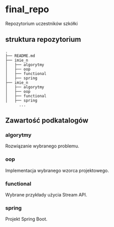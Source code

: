 # final_repo
  Repozytorium uczestników szkółki
  
## struktura repozytorium

```
.
├── README.md
├── imie_n
│   ├── algorytmy
│   ├── oop
│   ├── functional
│   ├── spring
├── imie_n
│   ├── algorytmy
│   ├── oop
│   ├── functional
│   ├── spring
      ...
```      

  
## Zawartość podkatalogów

### algorytmy
  Rozwiązanie wybranego problemu.   
   
### oop
  Implementacja wybranego wzorca projektowego.
  
### functional
  Wybrane przykłady użycia Stream API. 
  
### spring
  Projekt Spring Boot.
  
  
  


